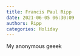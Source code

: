 ```yaml
---
title: Francis Paul Ripp
date: 2021-06-05 06:30:09
authors: Ripp
categories: Holiday
---
```


 My anonymous geeek